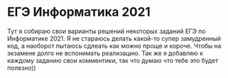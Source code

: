 # ЕГЭ Информатика 2021

Тут я собираю свои варианты решений некоторых заданий ЕГЭ по Информатике 2021.
Я не стараюсь делать какой-то супер замудренный код, а наоборот пытаюсь сдлеать как можно проще и короче. Чтобы на экзамене долго не вспонимать реализацию.
Так же я добавляю к каждому заданию свои комментики, так что думаю что тебе это будет полезно))
